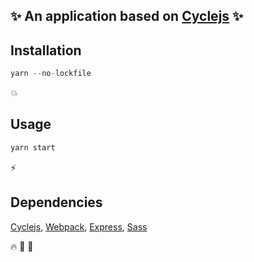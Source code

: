 ## :sparkles: An application based on [Cyclejs](https://cycle.js.org/) :sparkles:
 
## Installation
```javascript
yarn --no-lockfile 
``` 
:collision:

## Usage
```javascript
yarn start 
``` 
:zap:

## Dependencies
[Cyclejs](https://cycle.js.org/), [Webpack](https://webpack.js.org/), [Express](https://expressjs.com/), [Sass](http://sass-lang.com/)

:fire: :runner: :beer:
